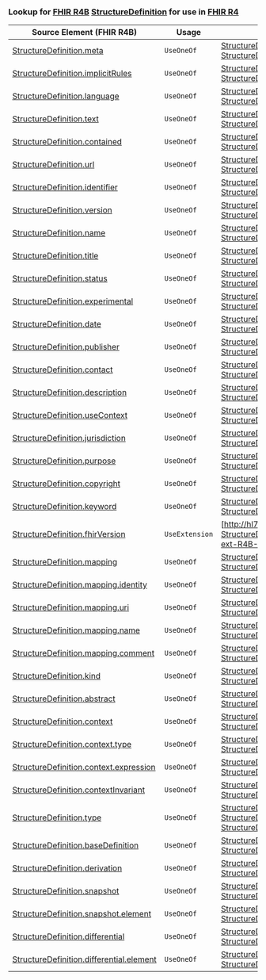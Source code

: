 ### Lookup for [FHIR R4B](https://hl7.org/fhir/R4B/) [StructureDefinition](https://hl7.org/fhir/R4B/StructureDefinition.html) for use in [FHIR R4](https://hl7.org/fhir/R4/)

| Source Element (FHIR R4B) | Usage | Target |
| -------------- | ----- | ------ |
| [StructureDefinition.meta](https://hl7.org/fhir/R4B/StructureDefinition.html#resource) | `UseOneOf` | [StructureDefinition.meta](https://hl7.org/fhir/R4/StructureDefinition.html#resource)<br />[StructureDefinition.meta](https://hl7.org/fhir/R4/StructureDefinition.html#resource) |
| [StructureDefinition.implicitRules](https://hl7.org/fhir/R4B/StructureDefinition.html#resource) | `UseOneOf` | [StructureDefinition.implicitRules](https://hl7.org/fhir/R4/StructureDefinition.html#resource)<br />[StructureDefinition.implicitRules](https://hl7.org/fhir/R4/StructureDefinition.html#resource) |
| [StructureDefinition.language](https://hl7.org/fhir/R4B/StructureDefinition.html#resource) | `UseOneOf` | [StructureDefinition.language](https://hl7.org/fhir/R4/StructureDefinition.html#resource)<br />[StructureDefinition.language](https://hl7.org/fhir/R4/StructureDefinition.html#resource) |
| [StructureDefinition.text](https://hl7.org/fhir/R4B/StructureDefinition.html#resource) | `UseOneOf` | [StructureDefinition.text](https://hl7.org/fhir/R4/StructureDefinition.html#resource)<br />[StructureDefinition.text](https://hl7.org/fhir/R4/StructureDefinition.html#resource) |
| [StructureDefinition.contained](https://hl7.org/fhir/R4B/StructureDefinition.html#resource) | `UseOneOf` | [StructureDefinition.contained](https://hl7.org/fhir/R4/StructureDefinition.html#resource)<br />[StructureDefinition.contained](https://hl7.org/fhir/R4/StructureDefinition.html#resource) |
| [StructureDefinition.url](https://hl7.org/fhir/R4B/StructureDefinition.html#resource) | `UseOneOf` | [StructureDefinition.url](https://hl7.org/fhir/R4/StructureDefinition.html#resource)<br />[StructureDefinition.url](https://hl7.org/fhir/R4/StructureDefinition.html#resource) |
| [StructureDefinition.identifier](https://hl7.org/fhir/R4B/StructureDefinition.html#resource) | `UseOneOf` | [StructureDefinition.identifier](https://hl7.org/fhir/R4/StructureDefinition.html#resource)<br />[StructureDefinition.identifier](https://hl7.org/fhir/R4/StructureDefinition.html#resource) |
| [StructureDefinition.version](https://hl7.org/fhir/R4B/StructureDefinition.html#resource) | `UseOneOf` | [StructureDefinition.version](https://hl7.org/fhir/R4/StructureDefinition.html#resource)<br />[StructureDefinition.version](https://hl7.org/fhir/R4/StructureDefinition.html#resource) |
| [StructureDefinition.name](https://hl7.org/fhir/R4B/StructureDefinition.html#resource) | `UseOneOf` | [StructureDefinition.name](https://hl7.org/fhir/R4/StructureDefinition.html#resource)<br />[StructureDefinition.name](https://hl7.org/fhir/R4/StructureDefinition.html#resource) |
| [StructureDefinition.title](https://hl7.org/fhir/R4B/StructureDefinition.html#resource) | `UseOneOf` | [StructureDefinition.title](https://hl7.org/fhir/R4/StructureDefinition.html#resource)<br />[StructureDefinition.title](https://hl7.org/fhir/R4/StructureDefinition.html#resource) |
| [StructureDefinition.status](https://hl7.org/fhir/R4B/StructureDefinition.html#resource) | `UseOneOf` | [StructureDefinition.status](https://hl7.org/fhir/R4/StructureDefinition.html#resource)<br />[StructureDefinition.status](https://hl7.org/fhir/R4/StructureDefinition.html#resource) |
| [StructureDefinition.experimental](https://hl7.org/fhir/R4B/StructureDefinition.html#resource) | `UseOneOf` | [StructureDefinition.experimental](https://hl7.org/fhir/R4/StructureDefinition.html#resource)<br />[StructureDefinition.experimental](https://hl7.org/fhir/R4/StructureDefinition.html#resource) |
| [StructureDefinition.date](https://hl7.org/fhir/R4B/StructureDefinition.html#resource) | `UseOneOf` | [StructureDefinition.date](https://hl7.org/fhir/R4/StructureDefinition.html#resource)<br />[StructureDefinition.date](https://hl7.org/fhir/R4/StructureDefinition.html#resource) |
| [StructureDefinition.publisher](https://hl7.org/fhir/R4B/StructureDefinition.html#resource) | `UseOneOf` | [StructureDefinition.publisher](https://hl7.org/fhir/R4/StructureDefinition.html#resource)<br />[StructureDefinition.publisher](https://hl7.org/fhir/R4/StructureDefinition.html#resource) |
| [StructureDefinition.contact](https://hl7.org/fhir/R4B/StructureDefinition.html#resource) | `UseOneOf` | [StructureDefinition.contact](https://hl7.org/fhir/R4/StructureDefinition.html#resource)<br />[StructureDefinition.contact](https://hl7.org/fhir/R4/StructureDefinition.html#resource) |
| [StructureDefinition.description](https://hl7.org/fhir/R4B/StructureDefinition.html#resource) | `UseOneOf` | [StructureDefinition.description](https://hl7.org/fhir/R4/StructureDefinition.html#resource)<br />[StructureDefinition.description](https://hl7.org/fhir/R4/StructureDefinition.html#resource) |
| [StructureDefinition.useContext](https://hl7.org/fhir/R4B/StructureDefinition.html#resource) | `UseOneOf` | [StructureDefinition.useContext](https://hl7.org/fhir/R4/StructureDefinition.html#resource)<br />[StructureDefinition.useContext](https://hl7.org/fhir/R4/StructureDefinition.html#resource) |
| [StructureDefinition.jurisdiction](https://hl7.org/fhir/R4B/StructureDefinition.html#resource) | `UseOneOf` | [StructureDefinition.jurisdiction](https://hl7.org/fhir/R4/StructureDefinition.html#resource)<br />[StructureDefinition.jurisdiction](https://hl7.org/fhir/R4/StructureDefinition.html#resource) |
| [StructureDefinition.purpose](https://hl7.org/fhir/R4B/StructureDefinition.html#resource) | `UseOneOf` | [StructureDefinition.purpose](https://hl7.org/fhir/R4/StructureDefinition.html#resource)<br />[StructureDefinition.purpose](https://hl7.org/fhir/R4/StructureDefinition.html#resource) |
| [StructureDefinition.copyright](https://hl7.org/fhir/R4B/StructureDefinition.html#resource) | `UseOneOf` | [StructureDefinition.copyright](https://hl7.org/fhir/R4/StructureDefinition.html#resource)<br />[StructureDefinition.copyright](https://hl7.org/fhir/R4/StructureDefinition.html#resource) |
| [StructureDefinition.keyword](https://hl7.org/fhir/R4B/StructureDefinition.html#resource) | `UseOneOf` | [StructureDefinition.keyword](https://hl7.org/fhir/R4/StructureDefinition.html#resource)<br />[StructureDefinition.keyword](https://hl7.org/fhir/R4/StructureDefinition.html#resource) |
| [StructureDefinition.fhirVersion](https://hl7.org/fhir/R4B/StructureDefinition.html#resource) | `UseExtension` | [http://hl7.org/fhir/4.3/StructureDefinition/extension-StructureDefinition.fhirVersion](StructureDefinition-ext-R4B-StructureDefinition.fhirVersion.html) |
| [StructureDefinition.mapping](https://hl7.org/fhir/R4B/StructureDefinition.html#resource) | `UseOneOf` | [StructureDefinition.mapping](https://hl7.org/fhir/R4/StructureDefinition.html#resource)<br />[StructureDefinition.mapping](https://hl7.org/fhir/R4/StructureDefinition.html#resource) |
| [StructureDefinition.mapping.identity](https://hl7.org/fhir/R4B/StructureDefinition.html#resource) | `UseOneOf` | [StructureDefinition.mapping.identity](https://hl7.org/fhir/R4/StructureDefinition.html#resource)<br />[StructureDefinition.mapping.identity](https://hl7.org/fhir/R4/StructureDefinition.html#resource) |
| [StructureDefinition.mapping.uri](https://hl7.org/fhir/R4B/StructureDefinition.html#resource) | `UseOneOf` | [StructureDefinition.mapping.uri](https://hl7.org/fhir/R4/StructureDefinition.html#resource)<br />[StructureDefinition.mapping.uri](https://hl7.org/fhir/R4/StructureDefinition.html#resource) |
| [StructureDefinition.mapping.name](https://hl7.org/fhir/R4B/StructureDefinition.html#resource) | `UseOneOf` | [StructureDefinition.mapping.name](https://hl7.org/fhir/R4/StructureDefinition.html#resource)<br />[StructureDefinition.mapping.name](https://hl7.org/fhir/R4/StructureDefinition.html#resource) |
| [StructureDefinition.mapping.comment](https://hl7.org/fhir/R4B/StructureDefinition.html#resource) | `UseOneOf` | [StructureDefinition.mapping.comment](https://hl7.org/fhir/R4/StructureDefinition.html#resource)<br />[StructureDefinition.mapping.comment](https://hl7.org/fhir/R4/StructureDefinition.html#resource) |
| [StructureDefinition.kind](https://hl7.org/fhir/R4B/StructureDefinition.html#resource) | `UseOneOf` | [StructureDefinition.kind](https://hl7.org/fhir/R4/StructureDefinition.html#resource)<br />[StructureDefinition.kind](https://hl7.org/fhir/R4/StructureDefinition.html#resource) |
| [StructureDefinition.abstract](https://hl7.org/fhir/R4B/StructureDefinition.html#resource) | `UseOneOf` | [StructureDefinition.abstract](https://hl7.org/fhir/R4/StructureDefinition.html#resource)<br />[StructureDefinition.abstract](https://hl7.org/fhir/R4/StructureDefinition.html#resource) |
| [StructureDefinition.context](https://hl7.org/fhir/R4B/StructureDefinition.html#resource) | `UseOneOf` | [StructureDefinition.context](https://hl7.org/fhir/R4/StructureDefinition.html#resource)<br />[StructureDefinition.context](https://hl7.org/fhir/R4/StructureDefinition.html#resource) |
| [StructureDefinition.context.type](https://hl7.org/fhir/R4B/StructureDefinition.html#resource) | `UseOneOf` | [StructureDefinition.context.type](https://hl7.org/fhir/R4/StructureDefinition.html#resource)<br />[StructureDefinition.context.type](https://hl7.org/fhir/R4/StructureDefinition.html#resource) |
| [StructureDefinition.context.expression](https://hl7.org/fhir/R4B/StructureDefinition.html#resource) | `UseOneOf` | [StructureDefinition.context.expression](https://hl7.org/fhir/R4/StructureDefinition.html#resource)<br />[StructureDefinition.context.expression](https://hl7.org/fhir/R4/StructureDefinition.html#resource) |
| [StructureDefinition.contextInvariant](https://hl7.org/fhir/R4B/StructureDefinition.html#resource) | `UseOneOf` | [StructureDefinition.contextInvariant](https://hl7.org/fhir/R4/StructureDefinition.html#resource)<br />[StructureDefinition.contextInvariant](https://hl7.org/fhir/R4/StructureDefinition.html#resource) |
| [StructureDefinition.type](https://hl7.org/fhir/R4B/StructureDefinition.html#resource) | `UseOneOf` | [StructureDefinition.type](https://hl7.org/fhir/R4/StructureDefinition.html#resource)<br />[StructureDefinition.type](https://hl7.org/fhir/R4/StructureDefinition.html#resource)<br />[StructureDefinition.type](https://hl7.org/fhir/R4/StructureDefinition.html#resource) |
| [StructureDefinition.baseDefinition](https://hl7.org/fhir/R4B/StructureDefinition.html#resource) | `UseOneOf` | [StructureDefinition.baseDefinition](https://hl7.org/fhir/R4/StructureDefinition.html#resource)<br />[StructureDefinition.baseDefinition](https://hl7.org/fhir/R4/StructureDefinition.html#resource) |
| [StructureDefinition.derivation](https://hl7.org/fhir/R4B/StructureDefinition.html#resource) | `UseOneOf` | [StructureDefinition.derivation](https://hl7.org/fhir/R4/StructureDefinition.html#resource)<br />[StructureDefinition.derivation](https://hl7.org/fhir/R4/StructureDefinition.html#resource) |
| [StructureDefinition.snapshot](https://hl7.org/fhir/R4B/StructureDefinition.html#resource) | `UseOneOf` | [StructureDefinition.snapshot](https://hl7.org/fhir/R4/StructureDefinition.html#resource)<br />[StructureDefinition.snapshot](https://hl7.org/fhir/R4/StructureDefinition.html#resource) |
| [StructureDefinition.snapshot.element](https://hl7.org/fhir/R4B/StructureDefinition.html#resource) | `UseOneOf` | [StructureDefinition.snapshot.element](https://hl7.org/fhir/R4/StructureDefinition.html#resource)<br />[StructureDefinition.snapshot.element](https://hl7.org/fhir/R4/StructureDefinition.html#resource) |
| [StructureDefinition.differential](https://hl7.org/fhir/R4B/StructureDefinition.html#resource) | `UseOneOf` | [StructureDefinition.differential](https://hl7.org/fhir/R4/StructureDefinition.html#resource)<br />[StructureDefinition.differential](https://hl7.org/fhir/R4/StructureDefinition.html#resource) |
| [StructureDefinition.differential.element](https://hl7.org/fhir/R4B/StructureDefinition.html#resource) | `UseOneOf` | [StructureDefinition.differential.element](https://hl7.org/fhir/R4/StructureDefinition.html#resource)<br />[StructureDefinition.differential.element](https://hl7.org/fhir/R4/StructureDefinition.html#resource) |
